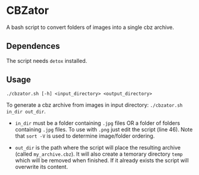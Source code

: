 # CBZator
A bash script to convert folders of images into a single cbz archive.

## Dependences

The script needs `detox` installed.

## Usage

`./cbzator.sh [-h] <input_directory> <output_directory>`

To generate a cbz archive from images in input directory: `./cbzator.sh in_dir out_dir`.

- `in_dir` must be a folder containing `.jpg` files OR a folder of folders containing `.jpg` files. To use with `.png` just edit the script (line 46).
Note that `sort -V` is used to determine image/folder ordering.

- `out_dir` is the path where the script will place the resulting archive (called `my_archive.cbz`). It will also create a temorary directory `temp` which will be removed when finished. If it already exists the script will overwrite its content.